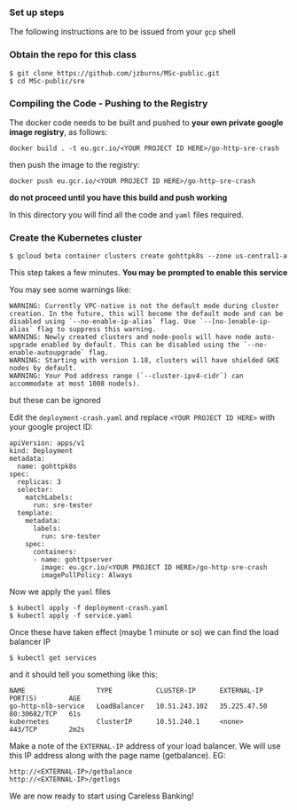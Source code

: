 ### Set up steps

The following instructions are to be issued from your ``gcp`` shell

### Obtain the repo for this class
```
$ git clone https://github.com/jzburns/MSc-public.git
$ cd MSc-public/sre
```

### Compiling the Code - Pushing to the Registry

The docker code needs to be built and pushed to **your own private google image registry**, as follows:

```
docker build . -t eu.gcr.io/<YOUR PROJECT ID HERE>/go-http-sre-crash
```
then push the image to the registry:

```
docker push eu.gcr.io/<YOUR PROJECT ID HERE>/go-http-sre-crash
```

**do not proceed until you have this build and push working**

In this directory you will find all the code and ``yaml`` files required.
### Create the Kubernetes cluster

```
$ gcloud beta container clusters create gohttpk8s --zone us-central1-a
```
This step takes a few minutes. **You may be prompted to enable this service**

You may see some warnings like:

```
WARNING: Currently VPC-native is not the default mode during cluster creation. In the future, this will become the default mode and can be disabled using `--no-enable-ip-alias` flag. Use `--[no-]enable-ip-alias` flag to suppress this warning.
WARNING: Newly created clusters and node-pools will have node auto-upgrade enabled by default. This can be disabled using the `--no-enable-autoupgrade` flag.
WARNING: Starting with version 1.18, clusters will have shielded GKE nodes by default.
WARNING: Your Pod address range (`--cluster-ipv4-cidr`) can accommodate at most 1008 node(s). 
```
but these can be ignored

Edit the ``deployment-crash.yaml`` and replace ``<YOUR PROJECT ID HERE>`` with your google project ID:

```
apiVersion: apps/v1
kind: Deployment
metadata:
  name: gohttpk8s
spec:
  replicas: 3
  selector:
    matchLabels:
      run: sre-tester
  template:
    metadata:
      labels:
        run: sre-tester
    spec:
      containers:
      - name: gohttpserver
        image: eu.gcr.io/<YOUR PROJECT ID HERE>/go-http-sre-crash
        imagePullPolicy: Always
```

Now we apply the ``yaml`` files

```
$ kubectl apply -f deployment-crash.yaml
$ kubectl apply -f service.yaml 
```
Once these have taken effect (maybe 1 minute or so) we can find the load balancer IP

```
$ kubectl get services
```
and it should tell you something like this:
```
NAME                  TYPE           CLUSTER-IP      EXTERNAL-IP    PORT(S)        AGE
go-http-nlb-service   LoadBalancer   10.51.243.102   35.225.47.50   80:30682/TCP   61s
kubernetes            ClusterIP      10.51.240.1     <none>         443/TCP        2m2s
```
Make a note of the ``EXTERNAL-IP`` address of your load balancer. We will use this IP address along with the page name (getbalance).
EG:
```
http://<EXTERNAL-IP>/getbalance
http://<EXTERNAL-IP>/getlogs
```
We are now ready to start using Careless Banking!


